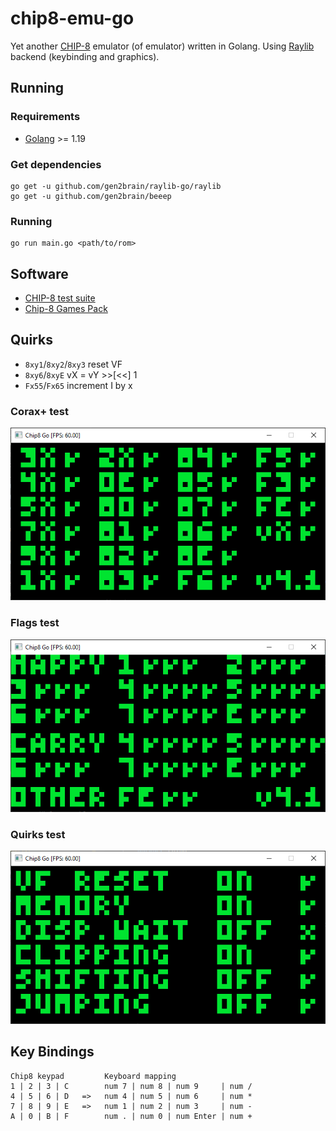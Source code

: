 # chip8-emu-go

Yet another [CHIP-8](https://en.wikipedia.org/wiki/CHIP-8) emulator (of emulator) written in Golang. Using [Raylib](https://www.raylib.com/) backend (keybinding and graphics).

## Running
### Requirements

- [Golang](https://go.dev/dl/) >= 1.19

### Get dependencies

```
go get -u github.com/gen2brain/raylib-go/raylib
go get -u github.com/gen2brain/beeep
```
### Running

```
go run main.go <path/to/rom>
```

## Software

- [CHIP-8 test suite](https://github.com/Timendus/chip8-test-suite)
- [Chip-8 Games Pack](https://www.zophar.net/pdroms/chip8/chip-8-games-pack.html)

## Quirks

- `8xy1`/`8xy2`/`8xy3` reset VF
- `8xy6`/`8xyE` vX = vY >>[<<] 1
- `Fx55`/`Fx65` increment I by x

### Corax+ test

<img src="images/corax_plus.png">

### Flags test

<img src="images/flags.png">

### Quirks test

<img src="images/quirks.png">

## Key Bindings

```
Chip8 keypad         Keyboard mapping
1 | 2 | 3 | C        num 7 | num 8 | num 9     | num /
4 | 5 | 6 | D   =>   num 4 | num 5 | num 6     | num *
7 | 8 | 9 | E   =>   num 1 | num 2 | num 3     | num -
A | 0 | B | F        num . | num 0 | num Enter | num +
```